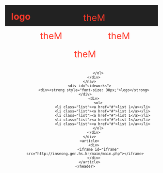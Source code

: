 <!DOCTYPE html>
<html lang="en">
<head>
    <meta charset="UTF-8">
    <meta http-equiv="X-UA-Compatible" content="IE=edge">
    <meta name="viewport" content="width=device-width, initial-scale=1.0">
    <title>Document</title>
    <style>
        * {
            margin: 0;
            padding: 0;
        }
        li {
            display: inline-block;
            padding: 10px;
            height: 50px;
            width: 100px;
            font-size: 30px;
            margin: -10px 50px 0 50px;
            transition: all 1s;
        }
        header li:hover {
            background-color: rgb(189, 188, 188);
        }
        a {
            text-decoration: none;
            color: #222;
        }
        #logo {
            float: left;
            padding: 10px;
            font-size: 30px;
            color: blue;
        }
        .header {
            padding: 10px;
            text-align: center;
            height: 50px;
            margin: 0;
            background-color: #222;
        }
        #sideworks {
            width: 200px;
            height: 100%;
            position: fixed;
            margin-left: -10px;
            float: left;
            background-color: #222;
            margin-top: -70px;
        }
        a,strong { animation-duration: 3s; animation-name: rainbowLink; animation-iteration-count: infinite; } 
        @keyframes rainbowLink {     
            0% { color: #ff2a2a; }
            15% { color: #ff7a2a; }
            30% { color: #ffc52a; }
            45% { color: #43ff2a; }
            60% { color: #2a89ff; }
            75% { color: #202082; }
            90% { color: #6b2aff; } 
            100% { color: #e82aff; }
        }
        .list {
            padding: 30px;
            color: white;
            margin: 20px;
            margin-top: 20px;
        }
        #iframe {
            width: 1500px;
            height: 5000px;
        }
    </style>
</head>
<body>
    <header class="header">
        <div id="logo">
            <strong>logo</strong>
        </div>
        <nav>
            <div>
                <ol class="ol">
                    <li><a href="#" style="color: white;">theM</a></li>
                    <li><a href="#" style="color: white;">theM</a></li>
                    <li><a href="#" style="color: white;">theM</a></li>
                    <li><a href="#" style="color: white;">theM</a></li>
                    
                </ol>
            </div>
        </nav>
        <div id="sideworks">
            <div><strong style="font-size: 30px;">logo</strong></div>
            <div>
                <ol>
                    <li class="list"><a href="#">list 1</a></li>
                    <li class="list"><a href="#">list 1</a></li>
                    <li class="list"><a href="#">list 1</a></li>
                    <li class="list"><a href="#">list 1</a></li>
                    <li class="list"><a href="#">list 1</a></li>
                </ol>
            </div>
        </div>
        <article>
            <div>
                <iframe id="iframe" src="http://inseong.gen.hs.kr/main/main.php"></iframe>
            </div>
        </article>
    </header>
    
</body>
</html>
